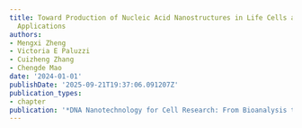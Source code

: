 ```yaml
---
title: Toward Production of Nucleic Acid Nanostructures in Life Cells and Their Biomedical
  Applications
authors:
- Mengxi Zheng
- Victoria E Paluzzi
- Cuizheng Zhang
- Chengde Mao
date: '2024-01-01'
publishDate: '2025-09-21T19:37:06.091207Z'
publication_types:
- chapter
publication: '*DNA Nanotechnology for Cell Research: From Bioanalysis to Biomedicine*'
---
```

